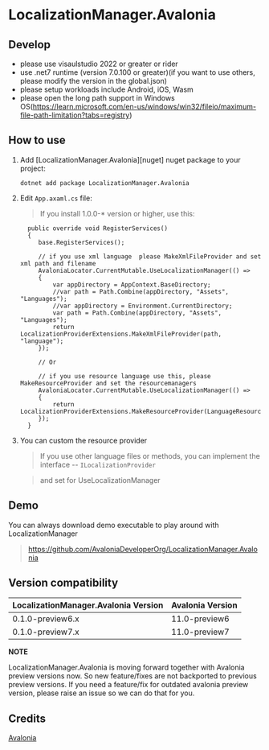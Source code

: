 # LocalizationManager.Avalonia

## Develop
* please use visaulstudio 2022 or greater or rider
* use .net7 runtime (version 7.0.100 or greater)(if you want to use others, please modify the version in the global.json)
* please setup workloads include Android, iOS, Wasm 
* please open the long path support in Windows OS(https://learn.microsoft.com/en-us/windows/win32/fileio/maximum-file-path-limitation?tabs=registry)

## How to use

1. Add [LocalizationManager.Avalonia][nuget] nuget package to your project:

       dotnet add package LocalizationManager.Avalonia

2. Edit `App.axaml.cs` file:
    > If you install 1.0.0-* version or higher, use this:
   ```
     public override void RegisterServices()
     {
        base.RegisterServices();
        
        // if you use xml language  please MakeXmlFileProvider and set xml path and filename
        AvaloniaLocator.CurrentMutable.UseLocalizationManager(() =>
        {
            var appDirectory = AppContext.BaseDirectory;
            //var path = Path.Combine(appDirectory, "Assets", "Languages");
            //var appDirectory = Environment.CurrentDirectory;
            var path = Path.Combine(appDirectory, "Assets", "Languages");
            return LocalizationProviderExtensions.MakeXmlFileProvider(path, "language");
        });

        // Or
    
        // if you use resource language use this, please MakeResourceProvider and set the resourcemanagers 
        AvaloniaLocator.CurrentMutable.UseLocalizationManager(() =>
        {
            return LocalizationProviderExtensions.MakeResourceProvider(LanguageResourceHelper.LanguageResourceManager);
        });
     }
   ```
3. You can custom the resource provider
   > If you use other language files or methods, you can implement the interface -- `ILocalizationProvider` 

   > and set for UseLocalizationManager

## Demo
You can always download demo executable to play around with LocalizationManager
  > https://github.com/AvaloniaDeveloperOrg/LocalizationManager.Avalonia

## Version compatibility

| LocalizationManager.Avalonia Version | Avalonia Version |
|:-------------------------------------|:-----------------|
| 0.1.0-preview6.x                     | 11.0-preview6    |
| 0.1.0-preview7.x                     | 11.0-preview7    |

**NOTE**

LocalizationManager.Avalonia is moving forward together with Avalonia preview versions now. So new feature/fixes are not backported to previous preview versions. If you need a feature/fix for outdated avalonia preview version, please raise an issue so we can do that for you. 

## Credits

[Avalonia](https://github.com/AvaloniaUI/Avalonia)




